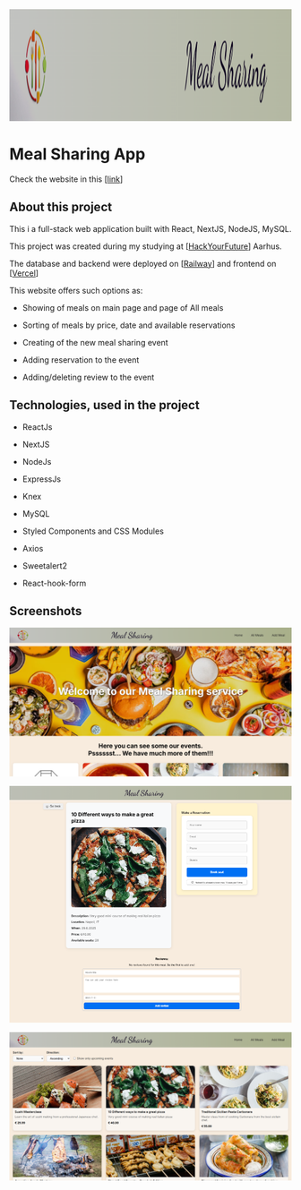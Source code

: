 <img src="./images/header.png" alt="image" height="200px">

# Meal Sharing App
Check the website in this [[link](https://meal-sharing-seven.vercel.app/)]


## About this project

This i a full-stack web application built with React, NextJS, NodeJS, MySQL. 

This project was created during my studying at [[HackYourFuture](https://www.hackyourfuture.dk)] Aarhus.

The database and backend were deployed on [[Railway](https://railway.com/)] and frontend on [[Vercel](https://vercel.com)]

This website offers such options as:

  - Showing of meals on main page and page of All meals

  - Sorting of meals by price, date and available reservations

  - Creating of the new meal sharing event

  - Adding reservation to the event

  - Adding/deleting review to the event

## Technologies, used in the project

  - ReactJs

  - NextJS

  - NodeJs

  - ExpressJs

  - Knex

  - MySQL

  - Styled Components and CSS Modules

  - Axios 

  - Sweetalert2

  - React-hook-form


## Screenshots

 ![Main Page](images/mainPage.png)

 ![Meal Page](images/mealPage.png)

 ![List of meals](images/allMeals.png)



